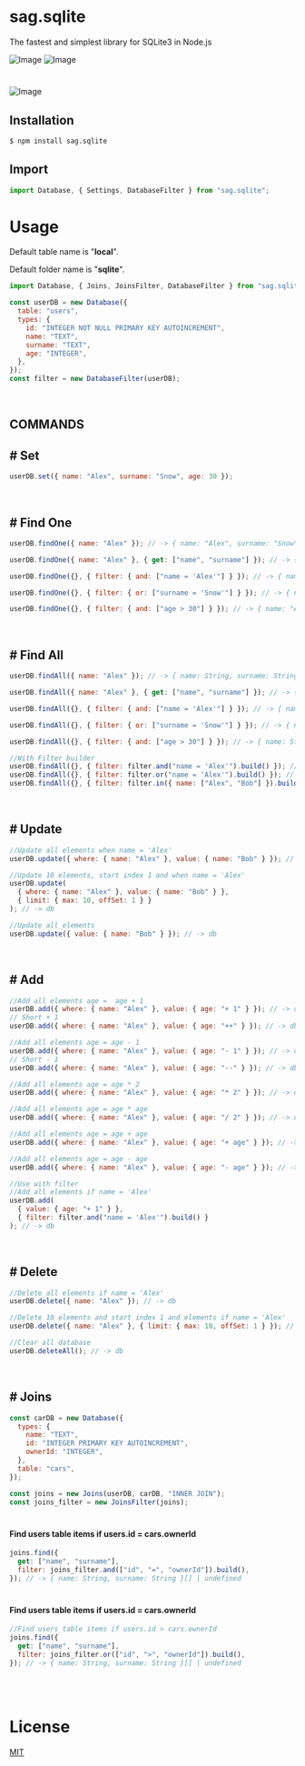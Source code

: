 # **sag.sqlite**

The fastest and simplest library for SQLite3 in Node.js

![Image](https://img.shields.io/npm/v/sag.sqlite?color=%2351F9C0&label=sag.sqlite)
![Image](https://img.shields.io/npm/dt/sag.sqlite.svg?color=%2351FC0&maxAge=3600)

#

![Image](https://nodei.co/npm/sag.sqlite.png?downloads=true&downloadRank=true&stars=true)
<br>

## <i class="fa-solid fa-download"></i> **Installation**

```bash
$ npm install sag.sqlite
```

## <i class="fa-solid fa-bookmark"></i> **Import**

```ts
import Database, { Settings, DatabaseFilter } from "sag.sqlite";
```

# **Usage**

Default table name is "**local**".

Default folder name is "**sqlite**".

```js
import Database, { Joins, JoinsFilter, DatabaseFilter } from "sag.sqlite";

const userDB = new Database({
  table: "users",
  types: {
    id: "INTEGER NOT NULL PRIMARY KEY AUTOINCREMENT",
    name: "TEXT",
    surname: "TEXT",
    age: "INTEGER",
  },
});
const filter = new DatabaseFilter(userDB);
```

<br>

## <i class="fa-solid fa-terminal"></i> **COMMANDS**

## # Set

```js
userDB.set({ name: "Alex", surname: "Snow", age: 30 });
```

<br>

## # Find One

```js
userDB.findOne({ name: "Alex" }); // -> { name: "Alex", surname: "Snow", age: 30, id: 1 } | undefined

userDB.findOne({ name: "Alex" }, { get: ["name", "surname"] }); // -> { name: "Alex", surname: "Snow" } | undefined

userDB.findOne({}, { filter: { and: ["name = 'Alex'"] } }); // -> { name: "Alex", surname: "Snow", age: 30, id: 1 } | undefined

userDB.findOne({}, { filter: { or: ["surname = 'Snow'"] } }); // -> { name: "Alex", surname: "Snow", age: 30, id: 1 } | undefined

userDB.findOne({}, { filter: { and: ["age > 30"] } }); // -> { name: "Alex", surname: "Snow", age: 30, id: 1 } | undefined
```

<br>

## # Find All

```js
userDB.findAll({ name: "Alex" }); // -> { name: String, surname: String, age: number, id: number }[] | undefined

userDB.findAll({ name: "Alex" }, { get: ["name", "surname"] }); // -> { name: String, surname: String, age: number }[] | undefined

userDB.findAll({}, { filter: { and: ["name = 'Alex'"] } }); // -> { name: String, surname: String, age: number, id: number }[] | undefined

userDB.findAll({}, { filter: { or: ["surname = 'Snow'"] } }); // -> { name: String, surname: String, age: number, id: number }[] | undefined

userDB.findAll({}, { filter: { and: ["age > 30"] } }); // -> { name: String, surname: String, age: number, id: number }[] | undefined
```

```js
//With Filter builder
userDB.findAll({}, { filter: filter.and("name = 'Alex'").build() }); // -> { name: String, surname: String, age: number, id: number }[] | undefined
userDB.findAll({}, { filter: filter.or("name = 'Alex'").build() }); // -> { name: String, surname: String, age: number, id: number }[] | undefined
userDB.findAll({}, { filter: filter.in({ name: ["Alex", "Bob"] }).build() }); // -> { name: String, surname: String, age: number, id: number }[] | undefined
```

<br>

## # Update

```js
//Update all elements when name = 'Alex'
userDB.update({ where: { name: "Alex" }, value: { name: "Bob" } }); // -> db

//Update 10 elements, start index 1 and when name = 'Alex'
userDB.update(
  { where: { name: "Alex" }, value: { name: "Bob" } },
  { limit: { max: 10, offSet: 1 } }
); // -> db

//Update all elements
userDB.update({ value: { name: "Bob" } }); // -> db
```

<br>

## # Add

```js
//Add all elements age =  age + 1
userDB.add({ where: { name: "Alex" }, value: { age: "+ 1" } }); // -> db
// Short + 1
userDB.add({ where: { name: "Alex" }, value: { age: "++" } }); // -> db

//Add all elements age = age - 1
userDB.add({ where: { name: "Alex" }, value: { age: "- 1" } }); // -> db
// Short - 1
userDB.add({ where: { name: "Alex" }, value: { age: "--" } }); // -> db

//Add all elements age = age * 2
userDB.add({ where: { name: "Alex" }, value: { age: "* 2" } }); // -> db

//Add all elements age = age * age
userDB.add({ where: { name: "Alex" }, value: { age: "/ 2" } }); // -> db

//Add all elements age = age + age
userDB.add({ where: { name: "Alex" }, value: { age: "+ age" } }); // -> db

//Add all elements age = age - age
userDB.add({ where: { name: "Alex" }, value: { age: "- age" } }); // -> db

//Use with filter
//Add all elements if name = 'Alex'
userDB.add(
  { value: { age: "+ 1" } },
  { filter: filter.and("name = 'Alex'").build() }
); // -> db
```

<br>

## # Delete

```js
//Delete all elements if name = 'Alex'
userDB.delete({ name: "Alex" }); // -> db

//Delete 10 elements and start index 1 and elements if name = 'Alex'
userDB.delete({ name: "Alex" }, { limit: { max: 10, offSet: 1 } }); // -> db
```

```js
//Clear all database
userDB.deleteAll(); // -> db
```

<br>

## # Joins

```js
const carDB = new Database({
  types: {
    name: "TEXT",
    id: "INTEGER PRIMARY KEY AUTOINCREMENT",
    ownerId: "INTEGER",
  },
  table: "cars",
});

const joins = new Joins(userDB, carDB, "INNER JOIN");
const joins_filter = new JoinsFilter(joins);
```

#

#### Find users table items if users.id = cars.ownerId

```js
joins.find({
  get: ["name", "surname"],
  filter: joins_filter.and(["id", "=", "ownerId"]).build(),
}); // -> { name: String, surname: String }[] | undefined
```

#

#### Find users table items if users.id = cars.ownerId

```js
//Find users table items if users.id > cars.ownerId
joins.find({
  get: ["name", "surname"],
  filter: joins_filter.or(["id", ">", "ownerId"]).build(),
}); // -> { name: String, surname: String }[] | undefined
```

<br><br>

# License

[MIT](https://choosealicense.com/licenses/mit/)
